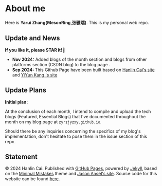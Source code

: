 # About me

Here is **Yarui Zhang(MesonRing,张雅瑞)**. This is my personal web repo. 

## Update and News

**If you like it, please STAR it!🥰**

- **Nov 2024:** Added blogs of the month section and blogs from other platforms  section (CSDN blog) to the blog page .
- **Sep 2024:** This Github Page have been built based on [Hanlin Cai's site](https://github.com/GuangLun2000/GuangLun2000.github.io) and [YiYun Kang 's site](https://github.com/kangyiyun/kangyiyun.github.io)


## Update Plans

**Initial plan:**

At the conclusion of each month, I intend to compile and upload the tech blogs (Featured, Essential Blogs) that I've documented throughout the month on my blog page at `zyrzjyzxy.github.io`. 

Should there be any inquiries concerning the specifics of my blog's implementation, don't hesitate to pose them in the issue section of this repo.

## Statement

© 2024 Hanlin Cai. Published with [GitHub Pages](https://pages.github.com/), powered by [Jekyll](https://jekyllrb.com/), based on the [Minimal Mistakes](https://mademistakes.com/) theme and [Jason Ansel's site](https://github.com/jansel/jansel.github.io). Source code for this website can be found [here](https://github.com/GuangLun2000/GuangLun2000.github.io).

